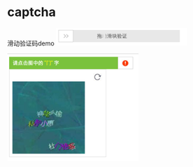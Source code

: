 # captcha
滑动验证码demo 
<img src="https://github.com/CrystalZYH/captcha/blob/master/img01.png?raw=true" alt="" width="300">

<img src="https://github.com/CrystalZYH/captcha/blob/master/img02.png?raw=true" alt="" width="300">